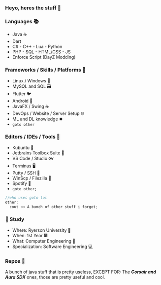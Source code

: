 ### Heyo, heres the stuff 👋

### Languages 📚

- Java ☕
- Dart
- C# - C++ - Lua - Python
- PHP - SQL - HTML/CSS - JS
- Enforce Script (DayZ Modding)

### Frameworks / Skills / Platforms 🌉
- Linux / Windows 🐧
- MySQL and SQL 🗃
- Flutter 🐦
- Android 📱
- JavaFX / Swing ☕
- DevOps / Website / Server Setup 🌐
- ML and DL knowledge ✖
- `goto other`

### Editors / IDEs / Tools 🔨
- Kubuntu 🐧
- Jetbrains Toolbox Suite 🧰
- VS Code / Studio 👓
- Terminus 🖥
- Putty / SSH 📂
- WinScp / Filezilla 📁
- Spotify 🎵
- `goto other;`

```cpp
//who uses goto lol
other: 
  cout << A bunch of other stuff i forgot;
```

### 📗 Study

- Where: Ryerson University 🍁
- When: 1st Year 🎆
- What: Computer Engineering 🔌
- Specialization: Software Engineering 💻

### Repos 📓

A bunch of java stuff that is pretty useless, EXCEPT FOR:
The ***Corsair and Aura SDK*** ones, those are pretty useful and cool.
